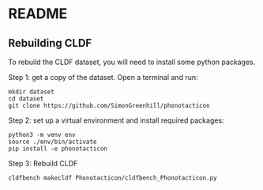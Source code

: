 # README





## Rebuilding CLDF

To rebuild the CLDF dataset, you will need to install some python packages.

Step 1: get a copy of the dataset. Open a terminal and run:

```shell
mkdir dataset
cd dataset
git clone https://github.com/SimonGreenhill/phonotacticon
```

Step 2: set up a virtual environment and install required packages:

```shell
python3 -m venv env
source ./env/bin/activate
pip install -e phonotacticon
```

Step 3: Rebuild CLDF

```shell
cldfbench makecldf Phonotacticon/cldfbench_Phonotacticon.py
```

